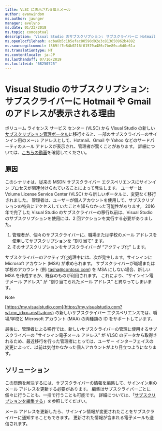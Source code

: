 ```yaml
---
title: VLSC に表示される個人メール
author: evanwindom
ms.author: jaunger
manager: evelynp
ms.date: 01/23/2018
ms.topic: conceptual
description: 'Visual Studio のサブスクリプション: サブスクライバーに Hotmail や Gmail のアドレスが表示される理由'
ms.openlocfilehash: acba6b5c1b5efac80590d02e3c813650962b4892
ms.sourcegitcommit: f369ff7e84b0216f01570a486c7be80ca6d0e61a
ms.translationtype: HT
ms.contentlocale: ja-JP
ms.lasthandoff: 07/16/2019
ms.locfileid: "68250725"
---
```

# <a name="visual-studio-subscriptions--why-am-i-seeing-hotmail-or-gmail-addresses-for-my-subscribers"></a>Visual Studio のサブスクリプション: サブスクライバーに Hotmail や Gmail のアドレスが表示される理由

ボリューム ライセンス サービス センター (VLSC) から Visual Studio の新しい[サブスクリプション管理ポータル](https://manage.visualstudio.com)に移行すると、一部のサブスクライバーのサインイン用のメール アドレスとして、Hotmail、Gmail や Yahoo などのサードパーティのメール アドレスが表示され、管理者が驚くことがあります。  詳細については、[こちらの動画](https://www.youtube.com/watch?v=1op-i1zEMfY&t=0s&list=PLReL099Y5nRfDyvvwzNDBaZe7qTxmuM2T&index=6)を確認してください。

## <a name="cause"></a>原因

このシナリオは、従来の MSDN サブスクライバー エクスペリエンスにサインイン プロセスが関連付けられていることによって発生します。 ユーザーは Volume License Service Center (VLSC) から新しいポータルに、変更なく移行されました。 管理者は、ユーザーが個人アカウントを使用して、サブスクリプションの特典にアクセスしていたことを知らなかった可能性があります。 2016 年で完了した Visual Studio のサブスクライバーの移行以前は、Visual Studio のサブスクリプションを使用には、2 回アクションを実行する必要がありました。
1. 管理者が、個々のサブスクライバーに、職場または学校のメール アドレスを使用してサブスクリプションを “割り当て” ます。
2. そのサブスクリプションをサブスクライバーが “アクティブ化” します。

サブスクライバーのアクティブ化処理中には、次が発生します。サインインに Microsoft アカウント (MSA) が求められます。 サブスクライバーが職場または学校のアカウント (例: tasha@contoso.com) を MSA にしない場合、新しい MSA を作成するか、既存のものが利用されます。 これにより、“サインイン電子メール アドレス” が “割り当てられたメール アドレス” と異なってしまいます。

> [!NOTE]
> [https://my.visualstudio.com](https://my.visualstudio.com?wt.mc_id=o~msft~docs) の新しいサブスクライバー エクスペリエンスでは、職場/学校と Microsoft アカウント (MAA) の両種類の ID をサポートしています。

最後に、管理者による移行では、新しいサブスクライバーの管理に使用するサブスクライバーの "サインイン電子メール アドレス" が VLSC のデータから取得されるため、最近移行を行った管理者にとっては、ユーザー インターフェイスの変更によって、以前は気付かなかった個人アカウントがより目立つようになります。

## <a name="solution"></a>ソリューション

この問題を解決するには、サブスクライバーの情報を編集して、サインイン用のメール アドレスを更新する必要があります。  編集はサブスクライバーごとに個々に行うことも、一括で行うことも可能です。 詳細については、「[サブスクリプションを編集する](edit-license.md)」を参照してください。

メール アドレスを更新したら、サインイン情報が変更されたことをサブスクライバーに通知することもできます。  更新された情報が含まれる電子メールも送信されます。
